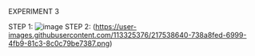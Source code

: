 EXPERIMENT 3

STEP 1:
![image](https://user-images.githubusercontent.com/113325376/217538588-56ab6c86-69c4-4c14-8742-c82dd721f998.png)
STEP 2:
(https://user-images.githubusercontent.com/113325376/217538640-738a8fed-6999-4fb9-81c3-8c0c79be7387.png)
